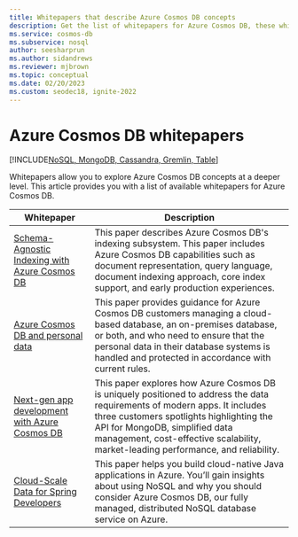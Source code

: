 ```yaml
---
title: Whitepapers that describe Azure Cosmos DB concepts
description: Get the list of whitepapers for Azure Cosmos DB, these whitepapers describe the concepts in depth.
ms.service: cosmos-db
ms.subservice: nosql
author: seesharprun
ms.author: sidandrews
ms.reviewer: mjbrown
ms.topic: conceptual
ms.date: 02/20/2023
ms.custom: seodec18, ignite-2022
---
```


# Azure Cosmos DB whitepapers

[!INCLUDE[NoSQL, MongoDB, Cassandra, Gremlin, Table](includes/appliesto-nosql-mongodb-cassandra-gremlin-table.md)]

Whitepapers allow you to explore Azure Cosmos DB concepts at a deeper level. This article provides you with a list of available whitepapers for Azure Cosmos DB.

| **Whitepaper** | **Description** |
| --- | --- |
| [Schema-Agnostic Indexing with Azure Cosmos DB](https://www.vldb.org/pvldb/vol8/p1668-shukla.pdf) | This paper describes Azure Cosmos DB's indexing subsystem. This paper includes Azure Cosmos DB capabilities such as document representation, query language, document indexing approach, core index support, and early production experiences.|
| [Azure Cosmos DB and personal data](https://servicetrust.microsoft.com/ViewPage/TrustDocuments?command=Download&downloadType=Document&downloadId=87cc6456-4b23-473c-94d3-6c713b8b8956&docTab=6d000410-c9e9-11e7-9a91-892aae8839ad_FAQ_and_White_Papers) | This paper provides guidance for Azure Cosmos DB customers managing a cloud-based database, an on-premises database, or both, and who need to ensure that the personal data in their database systems is handled and protected in accordance with current rules. |
| [Next-gen app development with Azure Cosmos DB](https://azure.microsoft.com/resources/microsoft-azure-cosmos-db-flexible-reliable-cloud-nosql-at-any-scale/) | This paper explores how Azure Cosmos DB is uniquely positioned to address the data requirements of modern apps. It includes three customers spotlights highlighting the API for MongoDB, simplified data management, cost-effective scalability, market-leading performance, and reliability. |
| [Cloud-Scale Data for Spring Developers](https://azure.github.io/cloud-scale-data-for-devs-guide/) | This paper helps you build cloud-native Java applications in Azure. You’ll gain insights about using NoSQL and why you should consider Azure Cosmos DB, our fully managed, distributed NoSQL database service on Azure. |
